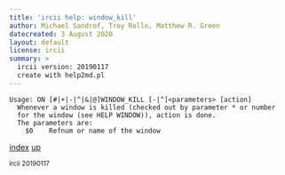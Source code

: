 ```yaml
---
title: 'ircii help: window_kill'
author: Michael Sandrof, Troy Rollo, Matthew R. Green
datecreated: 3 August 2020
layout: default
license: ircii
summary: >
  ircii version: 20190117
  create with help2md.pl
---
```

```
Usage: ON [#|+|-|^|&|@]WINDOW_KILL [-|^]<parameters> [action]
  Whenever a window is killed (checked out by parameter * or number
  for the window (see HELP WINDOW)), action is done.
  The parameters are:
    $0    Refnum or name of the window
```

[index](index.html)
[up](..)

<small> ircii 20190117 </small>
